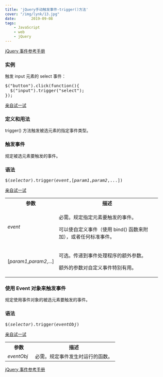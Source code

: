 ```yaml
---
title: 'jQuery手动触发事件-trigger()方法'
cover: "/img/lynk/13.jpg"
date:       2019-09-08
tags:
	- JavaScript
	- web
	- jQuery
---
```


<div id="maincontent">

<div class="backtoreference">
<p><a href="/jquery/jquery_ref_events.asp" title="jQuery 参考手册 - 事件">jQuery 事件参考手册</a></p>
</div>


<div>
<h3>实例</h3>

<p>触发 input 元素的 select 事件：</p>

<pre>$("button").click(function(){
  $("input").trigger("select");
});
</pre>

<p class="tiy"><a target="_blank" href="/tiy/t.asp?f=jquery_event_trigger">亲自试一试</a></p>
</div>


<div>
<h3>定义和用法</h3>

<p>trigger() 方法触发被选元素的指定事件类型。</p>
</div>


<div>
<h3>触发事件</h3>

<p>规定被选元素要触发的事件。</p>

<h3>语法</h3>

<pre>$(<i>selector</i>).trigger(<i>event</i>,[<i>param1</i>,<i>param2</i>,...])</pre>

<p class="tiy"><a target="_blank" href="/tiy/t.asp?f=jquery_event_trigger">亲自试一试</a></p>

<table class="dataintable">
<tbody><tr>
<th style="width:25%;">参数</th>
<th>描述</th>
</tr>

<tr>
<td><i>event</i></td>
<td>
    <p>必需。规定指定元素要触发的事件。</p>
    <p>可以使自定义事件（使用 bind() 函数来附加），或者任何标准事件。</p>
</td>
</tr>

<tr>
<td>[<i>param1</i>,<i>param2</i>,...]</td>
<td>
    <p>可选。传递到事件处理程序的额外参数。</p>
    <p>额外的参数对自定义事件特别有用。</p>
</td>
</tr>
</tbody></table>
</div>


<div>
<h3>使用 Event 对象来触发事件</h3>

<p>规定使用事件对象的被选元素要触发的事件。</p>

<h3>语法</h3>

<pre>$(<i>selector</i>).trigger(<i>eventObj</i>)</pre>

<p class="tiy"><a target="_blank" href="/tiy/t.asp?f=jquery_event_trigger_object">亲自试一试</a></p>

<table class="dataintable">
<tbody><tr>
<th style="width:25%;">参数</th>
<th>描述</th>
</tr>

<tr>
<td><i>eventObj</i></td>
<td>必需。规定事件发生时运行的函数。</td>
</tr>
</tbody></table>
</div>


<div class="backtoreference">
<p><a href="/jquery/jquery_ref_events.asp" title="jQuery 参考手册 - 事件">jQuery 事件参考手册</a></p>
</div>


</div>